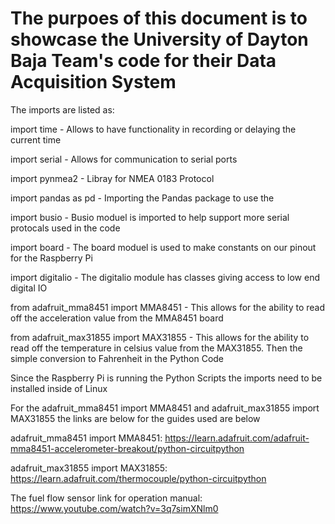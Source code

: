 The purpoes of this document is to showcase the University of Dayton Baja Team's code for their Data Acquisition System
==========

The imports are listed as:

import time  - Allows to have functionality in recording or delaying the current time

import serial  - Allows for communication to serial ports 

import pynmea2  - Libray for NMEA 0183 Protocol 

import pandas as pd  - Importing the Pandas package to use the 

import busio  - Busio moduel is imported to help support more serial protocals used in the code 

import board  - The board moduel is used to make constants on our pinout for the Raspberry Pi

import digitalio  - The digitalio module has classes giving access to low end digital IO

from adafruit_mma8451 import MMA8451  - This allows for the ability to read off the acceleration value from the MMA8451 board

from adafruit_max31855 import MAX31855  - This allows for the ability to read off the temperature in celsius value from the MAX31855. Then the simple conversion to Fahrenheit in the Python Code





Since the Raspberry Pi is running the Python Scripts the imports need to be installed inside of Linux

For the adafruit_mma8451 import MMA8451 and adafruit_max31855 import MAX31855 the links are below for the guides used are below

adafruit_mma8451 import MMA8451: https://learn.adafruit.com/adafruit-mma8451-accelerometer-breakout/python-circuitpython

adafruit_max31855 import MAX31855: https://learn.adafruit.com/thermocouple/python-circuitpython

The fuel flow sensor link for operation manual: https://www.youtube.com/watch?v=3q7simXNlm0




